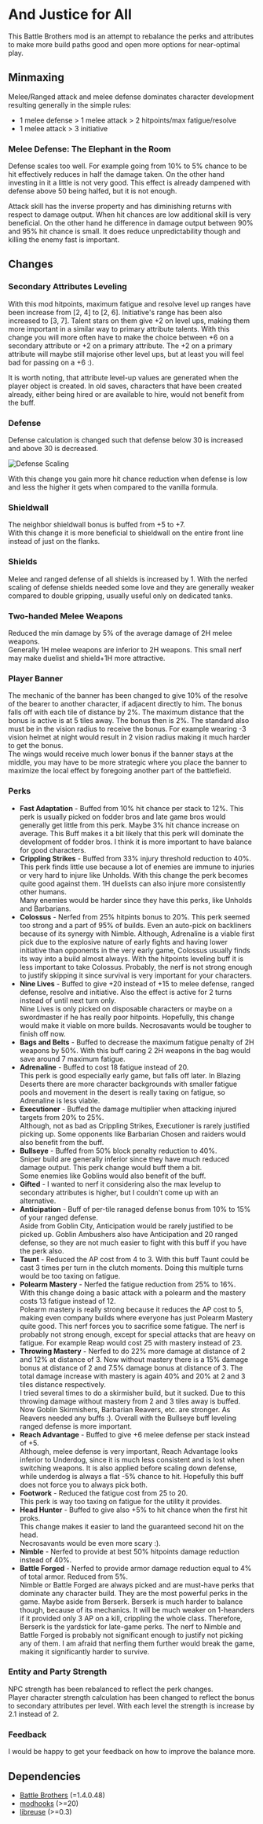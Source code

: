 # And Justice for All

This Battle Brothers mod is an attempt to rebalance the perks and attributes
to make more build paths good and open more options for near-optimal play.

## Minmaxing

Melee/Ranged attack and melee defense dominates character development resulting
generally in the simple rules:  
* 1 melee defense > 1 melee attack > 2 hitpoints/max fatigue/resolve
* 1 melee attack > 3 initiative

### Melee Defense: The Elephant in the Room
Defense scales too well. For example going from 10% to 5% chance to be hit
effectively reduces in half the damage taken. On the other hand investing in it
a little is not very good. This effect is already dampened with defense above 50
being halfed, but it is not enough.

Attack skill has the inverse property and has diminishing returns with respect
to damage output. When hit chances are low additional skill is very beneficial.
On the other hand he difference in damage output between 90% and 95% hit chance is small.
It does reduce unpredictability though and killing the enemy fast is important.

## Changes

### Secondary Attributes Leveling

With this mod hitpoints, maximum fatigue and resolve level up ranges have been increase
from [2, 4] to [2, 6]. Initiative's range has been also increased to [3, 7].
Talent stars on them give +2 on level ups, making them more important in a
similar way to primary attribute talents.
With this change you will more often have to make the choice between +6 on a secondary
attribute or +2 on a primary attribute.
The +2 on a primary attribute will maybe still majorise other level ups,
but at least you will feel bad for passing on a +6 :).

It is worth noting, that attribute level-up values are generated when the player object is
created. In old saves, characters that have been created already,
either being hired or are available to hire, would not benefit from the buff.

### Defense
Defense calculation is changed such that defense below 30 is increased
and above 30 is decreased.

![Defense Scaling](scaled-defense.png)

With this change you gain more hit chance
reduction when defense is low and less the higher it gets when compared
to the vanilla formula.

### Shieldwall
The neighbor shieldwall bonus is buffed from +5 to +7.  
With this change it is more beneficial to shieldwall on the entire front line
instead of just on the flanks.

### Shields
Melee and ranged defense of all shields is increased by 1.
With the nerfed scaling of defense shields needed some love and they
are generally weaker compared to double gripping, usually useful only on
dedicated tanks.

### Two-handed Melee Weapons
Reduced the min damage by 5% of the average damage of 2H melee weapons.  
Generally 1H melee weapons are inferior to 2H weapons. This small nerf may make
duelist and shield+1H more attractive.

### Player Banner

The mechanic of the banner has been changed to give 10% of the resolve of the bearer
to another character, if adjacent directly to him.
The bonus falls off with each tile of distance by 2%.
The maximum distance that  the bonus is active is at 5 tiles away.
The bonus then is 2%. The standard also must be in the vision radius to receive the bonus.
For example wearing -3 vision helmet at night would result in 2 vision radius
making it much harder to get the bonus.  
The wings would receive much lower bonus if the banner stays at the middle,
you may have to be more strategic where you place the banner to maximize the local
effect by foregoing another part of the battlefield.


### Perks

* **Fast Adaptation** - Buffed from 10% hit chance per stack to 12%. This perk
is usually picked on fodder bros and late game bros would generally get
little from this perk. Maybe 3% hit chance increase on average. This Buff makes
it a bit likely that this perk will dominate the development of fodder bros. I think
it is more important to have balance for good characters.
* **Crippling Strikes** - Buffed from 33% injury threshold reduction to 40%.
This perk finds little use because a lot of enemies are immune to injuries or
very hard to injure like Unholds.
With this change the perk becomes quite good against them.
1H duelists can also injure more consistently other humans.  
Many enemies would be harder since they have this perks, like Unholds and Barbarians.
* **Colossus** - Nerfed from 25% hitpints bonus to 20%.
This perk seemed too strong and a part of 95% of builds.
Even an auto-pick on backliners because of its synergy with Nimble.
Although, Adrenaline is a viable first pick due to the explosive nature of early fights
and having lower initiative than opponents in the very early game,
Colossus usually finds its way into a build almost always.
With the hitpoints leveling buff it is less important to take Colossus.
Probably, the nerf is not strong enough to justify skipping it since survival
is very important for your characters.
* **Nine Lives** - Buffed to give +20 instead of +15 to melee defense, ranged defense, resolve and initiative.
Also the effect is active for 2 turns instead of until next turn only.  
Nine Lives is only picked on disposable characters or maybe on a swordmaster if
he has really poor hitpoints. Hopefully, this change would make it viable on more builds.
Necrosavants would be tougher to finish off now.
* **Bags and Belts** - Buffed to decrease the maximum fatigue penalty of 2H weapons by 50%.
With this buff caring 2 2H weapons in the bag would save around 7 maximum fatigue.
* **Adrenaline** - Buffed to cost 18 fatigue instead of 20.  
This perk is good especially early game, but falls off later.
In Blazing Deserts there are more character backgrounds with smaller fatigue pools
and movement in the desert is really taxing on fatigue, so Adrenaline is less viable.
* **Executioner** - Buffed the damage multiplier when attacking injured targets from 20% to 25%.  
Although, not as bad as Crippling Strikes, Executioner is rarely justified picking up.
Some opponents like Barbarian Chosen and raiders would also benefit from the buff.
* **Bullseye** - Buffed from 50% block penalty reduction to 40%.  
Sniper build are generally inferior since they have much reduced damage output.
This perk change would buff them a bit.  
Some enemies like Goblins would also benefit of the buff.
* **Gifted** - I wanted to nerf it considering also the max levelup to secondary
attributes is higher, but I couldn't come up with an alternative.
* **Anticipation** - Buff of per-tile ranaged defense bonus from 10% to
15% of your ranged defense.  
Aside from Goblin City, Anticipation would be rarely justified to be picked up.
Goblin Ambushers also have Anticipation and 20 ranged defense, so they are not
much easier to fight with this buff if you have the perk also.
* **Taunt** - Reduced the AP cost from 4 to 3.
With this buff Taunt could be cast 3 times per turn in the clutch moments.
Doing this multiple turns would be too taxing on fatigue.
* **Polearm Mastery** - Nerfed the fatigue reduction from 25% to 16%.  
With this change doing a basic attack with a polearm and the mastery costs 13
fatigue instead of 12.  
Polearm mastery is really strong because it reduces the AP cost to 5, making 
even company builds where everyone has just Polearm Mastery quite good. This nerf
forces you to sacrifice some fatigue. The nerf is probably not strong enough,
except for special attacks that are heavy on fatigue.
For example Reap would cost 25 with mastery instead of 23.
* **Throwing Mastery** - Nerfed to do 22% more damage at distance of 2 and 12% at distance of 3.
Now without mastery there is a 15% damage bonus at distance of 2 and 7.5% damage bonus at distance of 3.
The total damage increase with mastery is again 40% and 20% at 2 and 3 tiles distance respectively.  
I tried several times to do a skirmisher build, but it sucked.
Due to this throwing damage without mastery from 2 and 3 tiles away is buffed.
Now Goblin Skirmishers, Barbarian Reavers, etc. are stronger. As Reavers needed any buffs :).
Overall with the Bullseye buff leveling ranged defense is more important.
* **Reach Advantage** - Buffed to give +6 melee defense per stack instead of +5.  
Although, melee defense is very important, Reach Advantage looks inferior to Underdog,
since it is much less consistent and is lost when switching weapons.
It is also applied before scaling down defense, while underdog is always a flat
-5% chance to hit.
Hopefully this buff does not force you to always pick both.
* **Footwork** - Reduced the fatigue cost from 25 to 20.  
This perk is way too taxing on fatigue for the utility it provides.
* **Head Hunter** - Buffed to give also +5% to hit chance when the first hit proks.  
This change makes it easier to land the guaranteed second hit on the head.  
Necrosavants would be even more scary :).
* **Nimble** - Nerfed to provide at best 50% hitpoints damage reduction instead of 40%.  
* **Battle Forged** - Nerfed to provide armor damage reduction equal to 4% of
total armor. Reduced from 5%.  
Nimble or Battle Forged are always picked and are must-have perks that dominate
any character build. They are the most powerful perks in the game. Maybe aside
from Berserk. Berserk is much harder to balance though, because of its mechanics.
It will be much weaker on 1-heanders if it provided only 3 AP on a kill,
crippling the whole class. Therefore, Berserk is the yardstick for late-game perks.
The nerf to Nimble and Battle Forged is probably not significant enough to justify
not picking any of them. I am afraid that nerfing them further would break the
game, making it significantly harder to survive.

### Entity and Party Strength
NPC strength has been rebalanced to reflect the perk changes.  
Player character strength calculation has been changed to reflect the bonus
to secondary attributes per level. With each level the strength is increase by 2.1
instead of 2.


### Feedback

I would be happy to get your feedback on how to improve the balance more.

## Dependencies

* [Battle Brothers](http://battlebrothersgame.com/) (=1.4.0.48)
* [modhooks](https://www.nexusmods.com/battlebrothers/mods/42) (>=20)
* [libreuse](https://github.com/sogartar/libreuse) (>=0.3)
